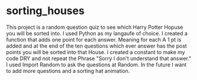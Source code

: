 # sorting_houses
This project is a random question quiz to see which Harry Potter Hopuse you will be sorted into.
I used Python as my langaufe of choice.
I created a function that adds one point for each answer. 
Meaning for each A 1 pt is added and at the end of the ten questions which ever answer has the post points you will be sorted into that House.
I created a constant to make my code DRY and not repeat the Phrase "Sorry I don't understand that answer." 
I used Import Random to ask the questions at Random.
In the future I want to add more questions and a sorting hat animation.
